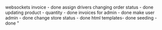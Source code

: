 websockets
invoice - done
assign drivers
changing order status - done
updating product - quantity - done
invoices for admin - done
make user admin - done
change store status - done
html templates- done
seeding - done "